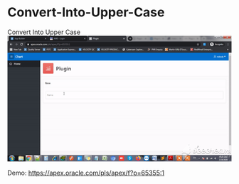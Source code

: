 # Convert-Into-Upper-Case
Convert Into Upper Case
![Screenshot](https://github.com/www-smithchain-com/Convert-Into-Upper-Case/blob/master/plugintest.gif?raw=true)

Demo: https://apex.oracle.com/pls/apex/f?p=65355:1
